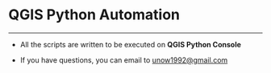 # QGIS Python Automation
___
* All the scripts are written to be executed on **QGIS Python Console**

* If you have questions, you can email to unow1992@gmail.com
